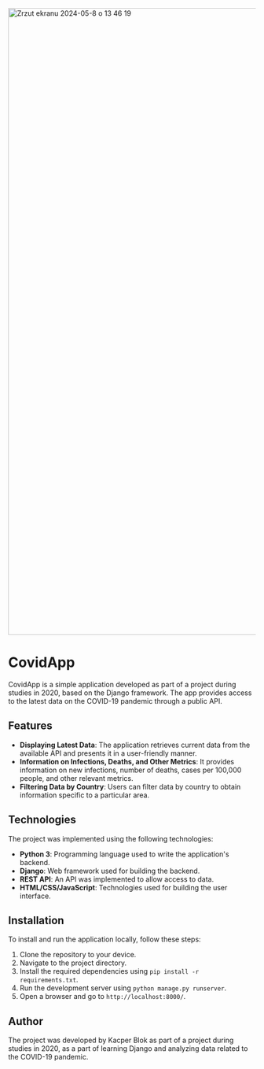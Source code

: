<img width="1274" alt="Zrzut ekranu 2024-05-8 o 13 46 19" src="https://github.com/KacperBlok/CovidApp/assets/36439187/f664617d-7e3e-4b04-adee-5bb5c6a4e666">


# CovidApp

CovidApp is a simple application developed as part of a project during studies in 2020, based on the Django framework. The app provides access to the latest data on the COVID-19 pandemic through a public API.

## Features

- **Displaying Latest Data**: The application retrieves current data from the available API and presents it in a user-friendly manner.
- **Information on Infections, Deaths, and Other Metrics**: It provides information on new infections, number of deaths, cases per 100,000 people, and other relevant metrics.
- **Filtering Data by Country**: Users can filter data by country to obtain information specific to a particular area.

## Technologies

The project was implemented using the following technologies:

- **Python 3**: Programming language used to write the application's backend.
- **Django**: Web framework used for building the backend.
- **REST API**: An API was implemented to allow access to data.
- **HTML/CSS/JavaScript**: Technologies used for building the user interface.

## Installation

To install and run the application locally, follow these steps:

1. Clone the repository to your device.
2. Navigate to the project directory.
3. Install the required dependencies using `pip install -r requirements.txt`.
4. Run the development server using `python manage.py runserver`.
5. Open a browser and go to `http://localhost:8000/`.

## Author

The project was developed by Kacper Blok as part of a project during studies in 2020, as a part of learning Django and analyzing data related to the COVID-19 pandemic.
